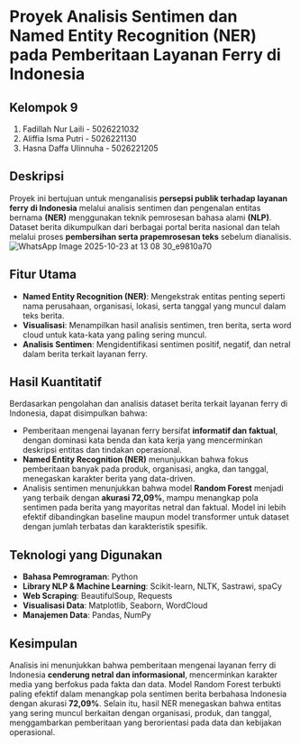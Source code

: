 # Proyek Analisis Sentimen dan Named Entity Recognition (NER) pada Pemberitaan Layanan Ferry di Indonesia

## Kelompok 9
1. Fadillah Nur Laili - 5026221032
2. Aliffia Isma Putri - 5026221130
3. Hasna Daffa Ulinnuha - 5026221205

## Deskripsi
Proyek ini bertujuan untuk menganalisis **persepsi publik terhadap layanan ferry di Indonesia** melalui analisis sentimen dan pengenalan entitas bernama **(NER)** menggunakan teknik pemrosesan bahasa alami **(NLP)**. Dataset berita dikumpulkan dari berbagai portal berita nasional dan telah melalui proses **pembersihan serta prapemrosesan teks** sebelum dianalisis.
![WhatsApp Image 2025-10-23 at 13 08 30_e9810a70](https://github.com/user-attachments/assets/fedf49ef-395e-4502-89f7-2fc22528d325)


## Fitur Utama
- **Named Entity Recognition (NER)**: Mengekstrak entitas penting seperti nama perusahaan, organisasi, lokasi, serta tanggal yang muncul dalam teks berita.
- **Visualisasi**: Menampilkan hasil analisis sentimen, tren berita, serta word cloud untuk kata-kata yang paling sering muncul.
- **Analisis Sentimen**: Mengidentifikasi sentimen positif, negatif, dan netral dalam berita terkait layanan ferry.

## Hasil Kuantitatif
Berdasarkan pengolahan dan analisis dataset berita terkait layanan ferry di Indonesia, dapat disimpulkan bahwa:
- Pemberitaan mengenai layanan ferry bersifat **informatif dan faktual**, dengan dominasi kata benda dan kata kerja yang mencerminkan deskripsi entitas dan tindakan operasional.
- **Named Entity Recognition (NER)** menunjukkan bahwa fokus pemberitaan banyak pada produk, organisasi, angka, dan tanggal, menegaskan karakter berita yang data-driven.
- Analisis sentimen menunjukkan bahwa model **Random Forest** menjadi yang terbaik dengan **akurasi 72,09%**, mampu menangkap pola sentimen pada berita yang mayoritas netral dan faktual. Model ini lebih efektif dibandingkan baseline maupun model transformer untuk dataset dengan jumlah terbatas dan karakteristik spesifik.  
  

## Teknologi yang Digunakan
- **Bahasa Pemrograman**: Python
- **Library NLP & Machine Learning**: Scikit-learn, NLTK, Sastrawi, spaCy
- **Web Scraping**: BeautifulSoup, Requests
- **Visualisasi Data**: Matplotlib, Seaborn, WordCloud
- **Manajemen Data**: Pandas, NumPy  

## Kesimpulan
Analisis ini menunjukkan bahwa pemberitaan mengenai layanan ferry di Indonesia **cenderung netral dan informasional**, mencerminkan karakter media yang berfokus pada fakta dan data. Model Random Forest terbukti paling efektif dalam menangkap pola sentimen berita berbahasa Indonesia dengan akurasi **72,09%**. Selain itu, hasil NER menegaskan bahwa entitas yang sering muncul berkaitan dengan organisasi, produk, dan tanggal, menggambarkan pemberitaan yang berorientasi pada data dan kebijakan operasional.

